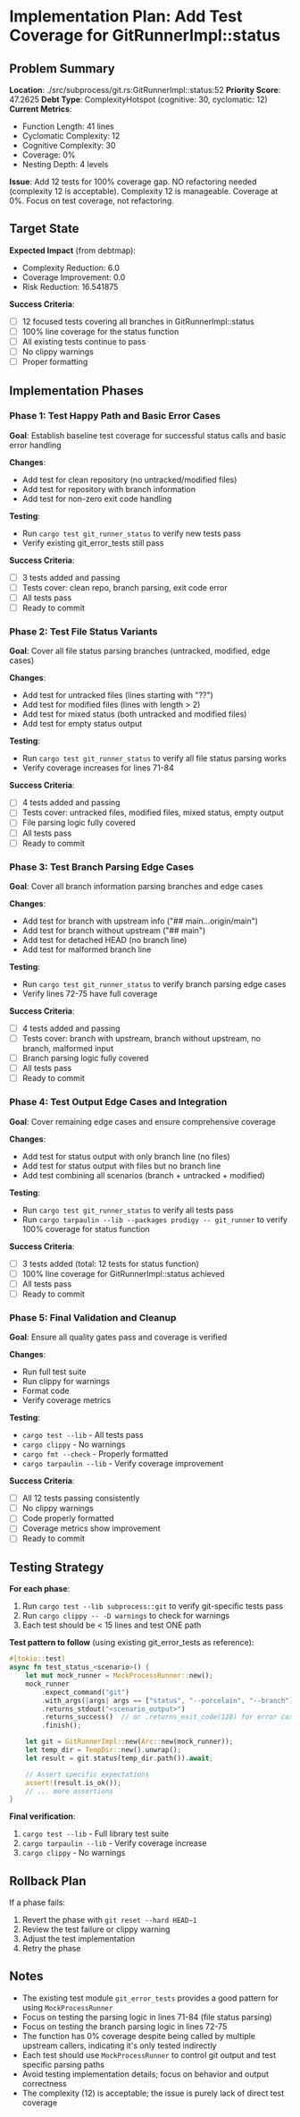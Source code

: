 # Implementation Plan: Add Test Coverage for GitRunnerImpl::status

## Problem Summary

**Location**: ./src/subprocess/git.rs:GitRunnerImpl::status:52
**Priority Score**: 47.2625
**Debt Type**: ComplexityHotspot (cognitive: 30, cyclomatic: 12)
**Current Metrics**:
- Function Length: 41 lines
- Cyclomatic Complexity: 12
- Cognitive Complexity: 30
- Coverage: 0%
- Nesting Depth: 4 levels

**Issue**: Add 12 tests for 100% coverage gap. NO refactoring needed (complexity 12 is acceptable). Complexity 12 is manageable. Coverage at 0%. Focus on test coverage, not refactoring.

## Target State

**Expected Impact** (from debtmap):
- Complexity Reduction: 6.0
- Coverage Improvement: 0.0
- Risk Reduction: 16.541875

**Success Criteria**:
- [ ] 12 focused tests covering all branches in GitRunnerImpl::status
- [ ] 100% line coverage for the status function
- [ ] All existing tests continue to pass
- [ ] No clippy warnings
- [ ] Proper formatting

## Implementation Phases

### Phase 1: Test Happy Path and Basic Error Cases

**Goal**: Establish baseline test coverage for successful status calls and basic error handling

**Changes**:
- Add test for clean repository (no untracked/modified files)
- Add test for repository with branch information
- Add test for non-zero exit code handling

**Testing**:
- Run `cargo test git_runner_status` to verify new tests pass
- Verify existing git_error_tests still pass

**Success Criteria**:
- [ ] 3 tests added and passing
- [ ] Tests cover: clean repo, branch parsing, exit code error
- [ ] All tests pass
- [ ] Ready to commit

### Phase 2: Test File Status Variants

**Goal**: Cover all file status parsing branches (untracked, modified, edge cases)

**Changes**:
- Add test for untracked files (lines starting with "??")
- Add test for modified files (lines with length > 2)
- Add test for mixed status (both untracked and modified files)
- Add test for empty status output

**Testing**:
- Run `cargo test git_runner_status` to verify all file status parsing works
- Verify coverage increases for lines 71-84

**Success Criteria**:
- [ ] 4 tests added and passing
- [ ] Tests cover: untracked files, modified files, mixed status, empty output
- [ ] File parsing logic fully covered
- [ ] All tests pass
- [ ] Ready to commit

### Phase 3: Test Branch Parsing Edge Cases

**Goal**: Cover all branch information parsing branches and edge cases

**Changes**:
- Add test for branch with upstream info ("## main...origin/main")
- Add test for branch without upstream ("## main")
- Add test for detached HEAD (no branch line)
- Add test for malformed branch line

**Testing**:
- Run `cargo test git_runner_status` to verify branch parsing edge cases
- Verify lines 72-75 have full coverage

**Success Criteria**:
- [ ] 4 tests added and passing
- [ ] Tests cover: branch with upstream, branch without upstream, no branch, malformed input
- [ ] Branch parsing logic fully covered
- [ ] All tests pass
- [ ] Ready to commit

### Phase 4: Test Output Edge Cases and Integration

**Goal**: Cover remaining edge cases and ensure comprehensive coverage

**Changes**:
- Add test for status output with only branch line (no files)
- Add test for status output with files but no branch line
- Add test combining all scenarios (branch + untracked + modified)

**Testing**:
- Run `cargo test git_runner_status` to verify all tests pass
- Run `cargo tarpaulin --lib --packages prodigy -- git_runner` to verify 100% coverage for status function

**Success Criteria**:
- [ ] 3 tests added (total: 12 tests for status function)
- [ ] 100% line coverage for GitRunnerImpl::status achieved
- [ ] All tests pass
- [ ] Ready to commit

### Phase 5: Final Validation and Cleanup

**Goal**: Ensure all quality gates pass and coverage is verified

**Changes**:
- Run full test suite
- Run clippy for warnings
- Format code
- Verify coverage metrics

**Testing**:
- `cargo test --lib` - All tests pass
- `cargo clippy` - No warnings
- `cargo fmt --check` - Properly formatted
- `cargo tarpaulin --lib` - Verify coverage improvement

**Success Criteria**:
- [ ] All 12 tests passing consistently
- [ ] No clippy warnings
- [ ] Code properly formatted
- [ ] Coverage metrics show improvement
- [ ] Ready to commit

## Testing Strategy

**For each phase**:
1. Run `cargo test --lib subprocess::git` to verify git-specific tests pass
2. Run `cargo clippy -- -D warnings` to check for warnings
3. Each test should be < 15 lines and test ONE path

**Test pattern to follow** (using existing git_error_tests as reference):
```rust
#[tokio::test]
async fn test_status_<scenario>() {
    let mut mock_runner = MockProcessRunner::new();
    mock_runner
        .expect_command("git")
        .with_args(|args| args == ["status", "--porcelain", "--branch"])
        .returns_stdout("<scenario_output>")
        .returns_success()  // or .returns_exit_code(128) for error cases
        .finish();

    let git = GitRunnerImpl::new(Arc::new(mock_runner));
    let temp_dir = TempDir::new().unwrap();
    let result = git.status(temp_dir.path()).await;

    // Assert specific expectations
    assert!(result.is_ok());
    // ... more assertions
}
```

**Final verification**:
1. `cargo test --lib` - Full library test suite
2. `cargo tarpaulin --lib` - Verify coverage increase
3. `cargo clippy` - No warnings

## Rollback Plan

If a phase fails:
1. Revert the phase with `git reset --hard HEAD~1`
2. Review the test failure or clippy warning
3. Adjust the test implementation
4. Retry the phase

## Notes

- The existing test module `git_error_tests` provides a good pattern for using `MockProcessRunner`
- Focus on testing the parsing logic in lines 71-84 (file status parsing)
- Focus on testing the branch parsing logic in lines 72-75
- The function has 0% coverage despite being called by multiple upstream callers, indicating it's only tested indirectly
- Each test should use `MockProcessRunner` to control git output and test specific parsing paths
- Avoid testing implementation details; focus on behavior and output correctness
- The complexity (12) is acceptable; the issue is purely lack of direct test coverage
